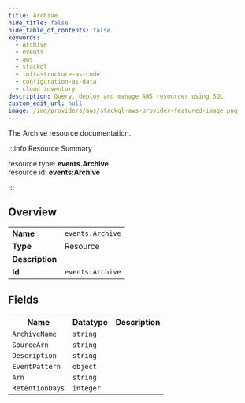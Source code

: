 ```yaml
---
title: Archive
hide_title: false
hide_table_of_contents: false
keywords:
  - Archive
  - events
  - aws
  - stackql
  - infrastructure-as-code
  - configuration-as-data
  - cloud inventory
description: Query, deploy and manage AWS resources using SQL
custom_edit_url: null
image: /img/providers/aws/stackql-aws-provider-featured-image.png
---
```

The Archive resource documentation.

:::info Resource Summary

<div class="row">
<div class="providerDocColumn">
<span>resource type:&nbsp;<b>events.Archive</b></span><br />
<span>resource id:&nbsp;<b>events:Archive</b></span><br />
</div>
</div>

:::

## Overview
<table><tbody>
<tr><td><b>Name</b></td><td><code>events.Archive</code></td></tr>
<tr><td><b>Type</b></td><td>Resource</td></tr>
<tr><td><b>Description</b></td><td></td></tr>
<tr><td><b>Id</b></td><td><code>events:Archive</code></td></tr>
</tbody></table>

## Fields
<table><tbody>
<tr><th>Name</th><th>Datatype</th><th>Description</th></tr>
<tr><td><code>ArchiveName</code></td><td><code>string</code></td><td></td></tr><tr><td><code>SourceArn</code></td><td><code>string</code></td><td></td></tr><tr><td><code>Description</code></td><td><code>string</code></td><td></td></tr><tr><td><code>EventPattern</code></td><td><code>object</code></td><td></td></tr><tr><td><code>Arn</code></td><td><code>string</code></td><td></td></tr><tr><td><code>RetentionDays</code></td><td><code>integer</code></td><td></td></tr>
</tbody></table>